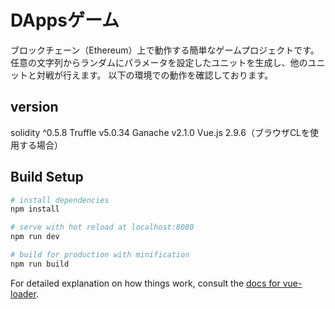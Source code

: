 # DAppsゲーム
ブロックチェーン（Ethereum）上で動作する簡単なゲームプロジェクトです。
任意の文字列からランダムにパラメータを設定したユニットを生成し、他のユニットと対戦が行えます。
以下の環境での動作を確認しております。

## version
solidity ^0.5.8
Truffle v5.0.34
Ganache v2.1.0
Vue.js 2.9.6（ブラウザCLを使用する場合）


## Build Setup

``` bash
# install dependencies
npm install

# serve with hot reload at localhost:8080
npm run dev

# build for production with minification
npm run build
```

For detailed explanation on how things work, consult the [docs for vue-loader](http://vuejs.github.io/vue-loader).
